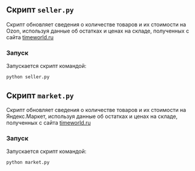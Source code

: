 ##  Скрипт  `seller.py`

Скрипт обновляет сведения о количестве товаров и их стоимости на Ozon, используя данные об остатках и ценах на складе, полученных с сайта [timeworld.ru](https://timeworld.ru/)

### Запуск

Запускается скрипт командой:

`python seller.py`

## Скрипт  `market.py`

Скрипт обновляет сведения о количестве товаров и их стоимости на Яндекс.Маркет, используя данные об остатках и ценах на складе, полученных с сайта [timeworld.ru](https://timeworld.ru/)

### Запуск

Запускается скрипт командой:

`python market.py`
